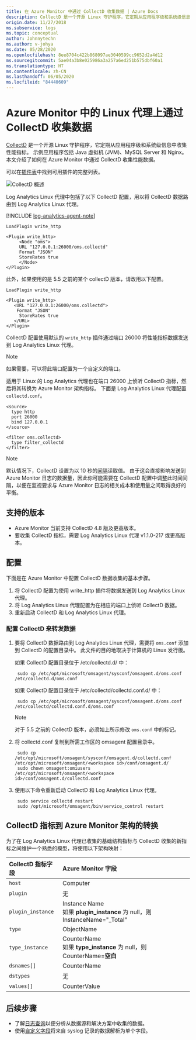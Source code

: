 ```yaml
---
title: 在 Azure Monitor 中通过 CollectD 收集数据 | Azure Docs
description: CollectD 是一个开源 Linux 守护程序，它定期从应用程序级和系统级信息中收集数据。  本文介绍了如何在 Azure Monitor 中通过 CollectD 收集数据。
origin.date: 11/27/2018
ms.subservice: logs
ms.topic: conceptual
author: Johnnytechn
ms.author: v-johya
ms.date: 05/28/2020
ms.openlocfilehash: 8ee8704c422b868097ae3040599cc9652d2a4d12
ms.sourcegitcommit: 5ae04a3b8e025986a3a257a6ed251b575dbf60a1
ms.translationtype: HT
ms.contentlocale: zh-CN
ms.lasthandoff: 06/05/2020
ms.locfileid: "84440609"
---
```

# <a name="collect-data-from-collectd-on-linux-agents-in-azure-monitor"></a>Azure Monitor 中的 Linux 代理上通过 CollectD 收集数据
[CollectD](https://collectd.org/) 是一个开源 Linux 守护程序，它定期从应用程序级和系统级信息中收集性能指标。 示例应用程序包括 Java 虚拟机 (JVM)、MySQL Server 和 Nginx。 本文介绍了如何在 Azure Monitor 中通过 CollectD 收集性能数据。

可以在[插件表](https://collectd.org/wiki/index.php/Table_of_Plugins)中找到可用插件的完整列表。

![CollectD 概述](./media/data-sources-collectd/overview.png)

Log Analytics Linux 代理中包括了以下 CollectD 配置，用以将 CollectD 数据路由到 Log Analytics Linux 代理。

[!INCLUDE [log-analytics-agent-note](../../../includes/log-analytics-agent-note.md)]

    LoadPlugin write_http

    <Plugin write_http>
         <Node "oms">
         URL "127.0.0.1:26000/oms.collectd"
         Format "JSON"
         StoreRates true
         </Node>
    </Plugin>

此外，如果使用的是 5.5 之前的某个 collectD 版本，请改用以下配置。

    LoadPlugin write_http

    <Plugin write_http>
       <URL "127.0.0.1:26000/oms.collectd">
        Format "JSON"
         StoreRates true
       </URL>
    </Plugin>

CollectD 配置使用默认的 `write_http` 插件通过端口 26000 将性能指标数据发送到 Log Analytics Linux 代理。 

> [!NOTE]
> 如果需要，可以将此端口配置为一个自定义的端口。

适用于 Linux 的 Log Analytics 代理也在端口 26000 上侦听 CollectD 指标，然后将其转换为 Azure Monitor 架构指标。 下面是 Log Analytics Linux 代理配置 `collectd.conf`。

    <source>
      type http
      port 26000
      bind 127.0.0.1
    </source>

    <filter oms.collectd>
      type filter_collectd
    </filter>

> [!NOTE]
> 默认情况下，CollectD 设置为以 10 秒的[间隔](https://collectd.org/wiki/index.php/Interval)读取值。 由于这会直接影响发送到 Azure Monitor 日志的数据量，因此你可能需要在 CollectD 配置中调整此时间间隔，以便在监视要求与 Azure Monitor 日志的相关成本和使用量之间取得良好的平衡。

## <a name="versions-supported"></a>支持的版本
- Azure Monitor 当前支持 CollectD 4.8 版及更高版本。
- 要收集 CollectD 指标，需要 Log Analytics Linux 代理 v1.1.0-217 或更高版本。


## <a name="configuration"></a>配置
下面是在 Azure Monitor 中配置 CollectD 数据收集的基本步骤。

1. 将 CollectD 配置为使用 write_http 插件将数据发送到 Log Analytics Linux 代理。  
2. 将 Log Analytics Linux 代理配置为在相应的端口上侦听 CollectD 数据。
3. 重新启动 CollectD 和 Log Analytics Linux 代理。

### <a name="configure-collectd-to-forward-data"></a>配置 CollectD 来转发数据 

1. 要将 CollectD 数据路由到 Log Analytics Linux 代理，需要将 `oms.conf` 添加到 CollectD 的配置目录中。 此文件的目的地取决于计算机的 Linux 发行版。

    如果 CollectD 配置目录位于 /etc/collectd.d/ 中：

        sudo cp /etc/opt/microsoft/omsagent/sysconf/omsagent.d/oms.conf /etc/collectd.d/oms.conf

    如果 CollectD 配置目录位于 /etc/collectd/collectd.conf.d/ 中：

        sudo cp /etc/opt/microsoft/omsagent/sysconf/omsagent.d/oms.conf /etc/collectd/collectd.conf.d/oms.conf

    >[!NOTE]
    >对于 5.5 之前的 CollectD 版本，必须如上所示修改 `oms.conf` 中的标记。
    >

2. 将 collectd.conf 复制到所需工作区的 omsagent 配置目录中。

        sudo cp /etc/opt/microsoft/omsagent/sysconf/omsagent.d/collectd.conf /etc/opt/microsoft/omsagent/<workspace id>/conf/omsagent.d/
        sudo chown omsagent:omiusers /etc/opt/microsoft/omsagent/<workspace id>/conf/omsagent.d/collectd.conf

3. 使用以下命令重新启动 CollectD 和 Log Analytics Linux 代理。

        sudo service collectd restart
        sudo /opt/microsoft/omsagent/bin/service_control restart

## <a name="collectd-metrics-to-azure-monitor-schema-conversion"></a>CollectD 指标到 Azure Monitor 架构的转换
为了在 Log Analytics Linux 代理已收集的基础结构指标与 CollectD 收集的新指标之间维护一个熟悉的模型，将使用以下架构映射：

| CollectD 指标字段 | Azure Monitor 字段 |
|:--|:--|
| `host` | Computer |
| `plugin` | 无 |
| `plugin_instance` | Instance Name<br>如果 **plugin_instance** 为 null，则 InstanceName="_Total" |
| `type` | ObjectName |
| `type_instance` | CounterName<br>如果 **type_instance** 为 null，则 CounterName=**空白** |
| `dsnames[]` | CounterName |
| `dstypes` | 无 |
| `values[]` | CounterValue |

## <a name="next-steps"></a>后续步骤
* 了解[日志查询](../log-query/log-query-overview.md)以便分析从数据源和解决方案中收集的数据。 
* 使用[自定义字段](custom-fields.md)将来自 syslog 记录的数据解析为单个字段。

